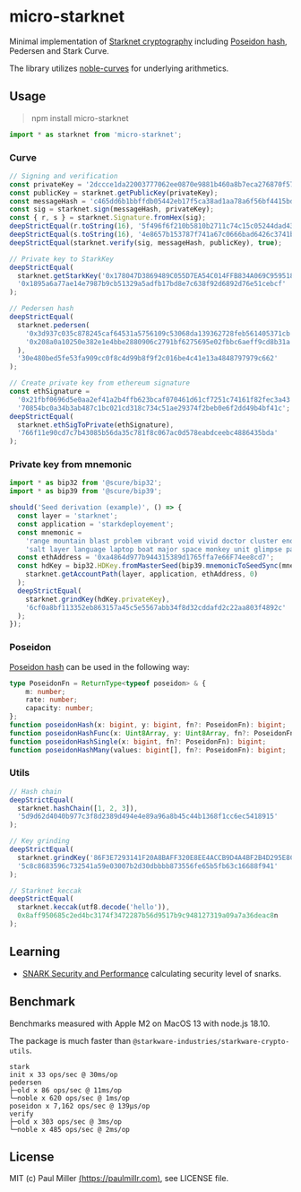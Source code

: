 # micro-starknet

Minimal implementation of [Starknet cryptography](https://docs.starkware.co/starkex/stark-curve.html)
including [Poseidon hash](https://www.poseidon-hash.info), Pedersen and Stark Curve.

The library utilizes [noble-curves](https://github.com/paulmillr/noble-curves)
for underlying arithmetics.

## Usage

> npm install micro-starknet

```ts
import * as starknet from 'micro-starknet';
```

### Curve

```ts
// Signing and verification
const privateKey = '2dccce1da22003777062ee0870e9881b460a8b7eca276870f57c601f182136c';
const publicKey = starknet.getPublicKey(privateKey);
const messageHash = 'c465dd6b1bbffdb05442eb17f5ca38ad1aa78a6f56bf4415bdee219114a47';
const sig = starknet.sign(messageHash, privateKey);
const { r, s } = starknet.Signature.fromHex(sig);
deepStrictEqual(r.toString(16), '5f496f6f210b5810b2711c74c15c05244dad43d18ecbbdbe6ed55584bc3b0a2');
deepStrictEqual(s.toString(16), '4e8657b153787f741a67c0666bad6426c3741b478c8eaa3155196fc571416f3');
deepStrictEqual(starknet.verify(sig, messageHash, publicKey), true);

// Private key to StarkKey
deepStrictEqual(
  starknet.getStarkKey('0x178047D3869489C055D7EA54C014FFB834A069C9595186ABE04EA4D1223A03F'),
  '0x1895a6a77ae14e7987b9cb51329a5adfb17bd8e7c638f92d6892d76e51cebcf'
);

// Pedersen hash
deepStrictEqual(
  starknet.pedersen(
    '0x3d937c035c878245caf64531a5756109c53068da139362728feb561405371cb',
    '0x208a0a10250e382e1e4bbe2880906c2791bf6275695e02fbbc6aeff9cd8b31a'
  ),
  '30e480bed5fe53fa909cc0f8c4d99b8f9f2c016be4c41e13a4848797979c662'
);

// Create private key from ethereum signature
const ethSignature =
  '0x21fbf0696d5e0aa2ef41a2b4ffb623bcaf070461d61cf7251c74161f82fec3a43' +
  '70854bc0a34b3ab487c1bc021cd318c734c51ae29374f2beb0e6f2dd49b4bf41c';
deepStrictEqual(
  starknet.ethSigToPrivate(ethSignature),
  '766f11e90cd7c7b43085b56da35c781f8c067ac0d578eabdceebc4886435bda'
);
```

### Private key from mnemonic

```ts
import * as bip32 from '@scure/bip32';
import * as bip39 from '@scure/bip39';

should('Seed derivation (example)', () => {
  const layer = 'starknet';
  const application = 'starkdeployement';
  const mnemonic =
    'range mountain blast problem vibrant void vivid doctor cluster enough melody ' +
    'salt layer language laptop boat major space monkey unit glimpse pause change vibrant';
  const ethAddress = '0xa4864d977b944315389d1765ffa7e66F74ee8cd7';
  const hdKey = bip32.HDKey.fromMasterSeed(bip39.mnemonicToSeedSync(mnemonic)).derive(
    starknet.getAccountPath(layer, application, ethAddress, 0)
  );
  deepStrictEqual(
    starknet.grindKey(hdKey.privateKey),
    '6cf0a8bf113352eb863157a45c5e5567abb34f8d32cddafd2c22aa803f4892c'
  );
});
```

### Poseidon

[Poseidon hash](https://www.poseidon-hash.info) can be used in the following way:

```ts
type PoseidonFn = ReturnType<typeof poseidon> & {
    m: number;
    rate: number;
    capacity: number;
};
function poseidonHash(x: bigint, y: bigint, fn?: PoseidonFn): bigint;
function poseidonHashFunc(x: Uint8Array, y: Uint8Array, fn?: PoseidonFn): Uint8Array;
function poseidonHashSingle(x: bigint, fn?: PoseidonFn): bigint;
function poseidonHashMany(values: bigint[], fn?: PoseidonFn): bigint;
```

### Utils

```ts
// Hash chain
deepStrictEqual(
  starknet.hashChain([1, 2, 3]),
  '5d9d62d4040b977c3f8d2389d494e4e89a96a8b45c44b1368f1cc6ec5418915'
);

// Key grinding
deepStrictEqual(
  starknet.grindKey('86F3E7293141F20A8BAFF320E8EE4ACCB9D4A4BF2B4D295E8CEE784DB46E0519'),
  '5c8c8683596c732541a59e03007b2d30dbbbb873556fe65b5fb63c16688f941'
);

// Starknet keccak
deepStrictEqual(
  starknet.keccak(utf8.decode('hello')),
  0x8aff950685c2ed4bc3174f3472287b56d9517b9c948127319a09a7a36deac8n
);
```

## Learning

- [SNARK Security and Performance](https://a16zcrypto.com/content/article/snark-security-and-performance/)
  calculating security level of snarks.

## Benchmark

Benchmarks measured with Apple M2 on MacOS 13 with node.js 18.10.

The package is much faster than `@starkware-industries/starkware-crypto-utils`.

```
stark
init x 33 ops/sec @ 30ms/op
pedersen
├─old x 86 ops/sec @ 11ms/op
└─noble x 620 ops/sec @ 1ms/op
poseidon x 7,162 ops/sec @ 139μs/op
verify
├─old x 303 ops/sec @ 3ms/op
└─noble x 485 ops/sec @ 2ms/op
```

## License

MIT (c) Paul Miller [(https://paulmillr.com)](https://paulmillr.com), see LICENSE file.
